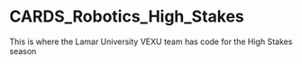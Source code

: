 # CARDS_Robotics_High_Stakes
This is where the Lamar University VEXU team has code for the High Stakes season
